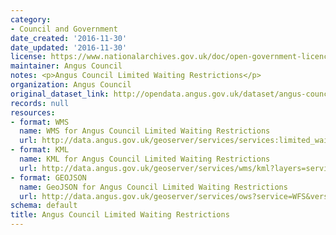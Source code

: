 ```yaml
---
category:
- Council and Government
date_created: '2016-11-30'
date_updated: '2016-11-30'
license: https://www.nationalarchives.gov.uk/doc/open-government-licence/version/3/
maintainer: Angus Council
notes: <p>Angus Council Limited Waiting Restrictions</p>
organization: Angus Council
original_dataset_link: http://opendata.angus.gov.uk/dataset/angus-council-limited-waiting-restrictions
records: null
resources:
- format: WMS
  name: WMS for Angus Council Limited Waiting Restrictions
  url: http://data.angus.gov.uk/geoserver/services/services:limited_waiting/wms?service=WMS&request=GetMap
- format: KML
  name: KML for Angus Council Limited Waiting Restrictions
  url: http://data.angus.gov.uk/geoserver/services/wms/kml?layers=services:limited_waiting&mode=download
- format: GEOJSON
  name: GeoJSON for Angus Council Limited Waiting Restrictions
  url: http://data.angus.gov.uk/geoserver/services/ows?service=WFS&version=1.0.0&request=GetFeature&typeName=services:limited_waiting&outputFormat=application%2Fjson&srsName=EPSG:3857
schema: default
title: Angus Council Limited Waiting Restrictions
---
```

